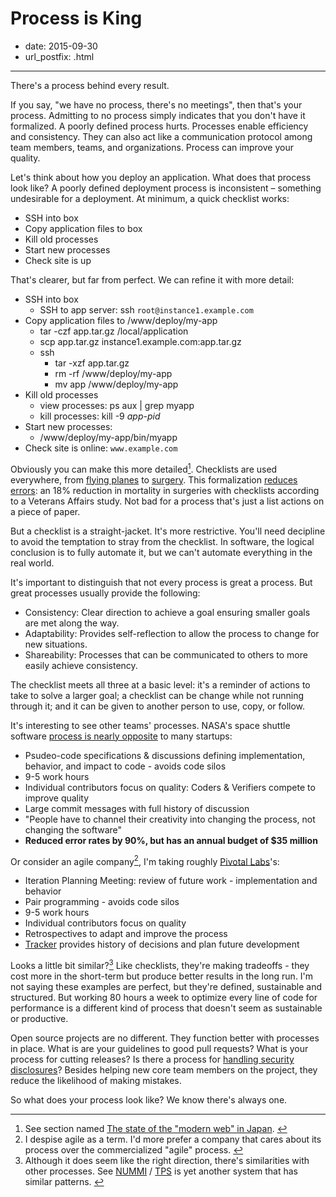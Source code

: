 # Process is King

- date: 2015-09-30
- url_postfix: .html

---------------------------------------------------------------------------

There's a process behind every result.

If you say, "we have no process, there's no meetings", then that's your process. Admitting to no process simply indicates that you don't have it formalized. A poorly defined process hurts. Processes enable efficiency and consistency. They can also act like a communication protocol among team members, teams, and organizations. Process can improve your quality.

Let's think about how you deploy an application. What does that process look like? A poorly defined deployment process is inconsistent – something undesirable for a deployment. At minimum, a quick checklist works:

- SSH into box
- Copy application files to box
- Kill old processes
- Start new processes
- Check site is up

That's clearer, but far from perfect. We can refine it with more detail:

- SSH into box
	- SSH to app server: ssh `root@instance1.example.com`
- Copy application files to /www/deploy/my-app
	- tar -czf app.tar.gz /local/application
	- scp app.tar.gz instance1.example.com:app.tar.gz
	- ssh
		- tar -xzf app.tar.gz
		- rm -rf /www/deploy/my-app
		- mv app /www/deploy/my-app
- Kill old processes
	- view processes: ps aux | grep myapp
	- kill processes: kill -9 *app-pid*
- Start new processes:
	- /www/deploy/my-app/bin/myapp
- Check site is online: `www.example.com`

Obviously you can make this more detailed<a href="#1" id="1-back"><sup>1</sup></a>. Checklists are used everywhere, from [flying planes](http://flighttraining.aopa.org/students/presolo/skills/checklist.html) to [surgery](http://www.who.int/patientsafety/safesurgery/checklist/en/). This formalization [reduces errors](http://www.theatlantic.com/health/archive/2014/03/save-a-brain-make-a-checklist/284438/): an 18% reduction in mortality in surgeries with checklists according to a Veterans Affairs study. Not bad for a process that's just a list actions on a piece of paper.

But a checklist is a straight-jacket. It's more restrictive. You'll need decipline to avoid the temptation to stray from the checklist. In software, the logical conclusion is to fully automate it, but we can't automate everything in the real world.

It's important to distinguish that not every process is great a process. But great processes usually provide the following:

 - Consistency: Clear direction to achieve a goal ensuring smaller goals are met along the way.
 - Adaptability: Provides self-reflection to allow the process to change for new situations.
 - Shareability: Processes that can be communicated to others to more easily achieve consistency.

The checklist meets all three at a basic level: it's a reminder of actions to take to solve a larger goal; a checklist can be change while not running through it; and it can be given to another person to use, copy, or follow.

It's interesting to see other teams' processes. NASA's space shuttle software [process is nearly opposite](http://www.fastcompany.com/28121/they-write-right-stuff) to many startups:

 - Psudeo-code specifications & discussions defining implementation, behavior, and impact to code - avoids code silos
 - 9-5 work hours
 - Individual contributors focus on quality: Coders & Verifiers compete to improve quality
 - Large commit messages with full history of discussion
 - "People have to channel their creativity into changing the process, not changing the software"
 - **Reduced error rates by 90%, but has an annual budget of $35 million**

Or consider an agile company<a href="#2" id="2-back"><sup>2</sup></a>, I'm taking roughly [Pivotal Labs](http://pivotal.io/labs)'s:

- Iteration Planning Meeting: review of future work - implementation and behavior
- Pair programming - avoids code silos
- 9-5 work hours
- Individual contributors focus on quality
- Retrospectives to adapt and improve the process
- [Tracker](http://pivotaltracker.com) provides history of decisions and plan future development

Looks a little bit similar?<a href="#3" id="3-back"><sup>3</sup></a> Like checklists, they're making tradeoffs - they cost more in the short-term but produce better results in the long run. I'm not saying these examples are perfect, but they're defined, sustainable and structured. But working 80 hours a week to optimize every line of code for performance is a different kind of process that doesn't seem as sustainable or productive.

Open source projects are no different. They function better with processes in place. What is are your guidelines to good pull requests? What is your process for cutting releases? Is there a process for [handling security disclosures](http://www.heavybit.com/library/video/2014-10-14-alex-gaynor)? Besides helping new core team members on the project, they reduce the likelihood of making mistakes.

So what does your process look like? We know there's always one.

-------------------------------------------------------------

<ol class="footnotes">
<li class="footnote" id="1">See section named <a href="http://www.kalzumeus.com/2014/11/07/doing-business-in-japan/">The state of the "modern web" in Japan</a>. <a href="#b1" class="back">&larrhk;</a></li>
<li class="footnote" id="2">I despise agile as a term. I'd more prefer a company that cares about its process over the commercialized "agile" process. <a href="#b1" class="back">&larrhk;</a></li>
<li class="footnote" id="3">Although it does seem like the right direction, there's similarities with other processes. See <a href="http://www.thisamericanlife.org/radio-archives/episode/403/nummi">NUMMI</a> / <a href="https://en.wikipedia.org/wiki/Toyota_Production_System">TPS</a> is yet another system that has similar patterns. <a href="#b1" class="back">&larrhk;</a></li>
</ol>
